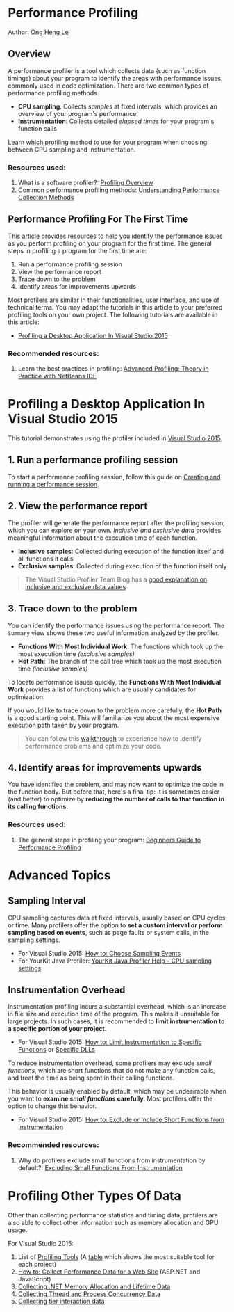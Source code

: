 # Performance Profiling

Author: [Ong Heng Le](https://github.com/initialshl)

## Overview

A performance profiler is a tool which collects data (such as function timings) about 
your program to identify the areas with performance issues, commonly used in code 
optimization. There are two common types of performance profiling methods.

* **CPU sampling**: Collects *samples* at fixed intervals, which provides an overview of your program's performance
* **Instrumentation**: Collects detailed *elapsed times* for your program's function calls

Learn [which profiling method to use for your program](https://blogs.msdn.microsoft.com/ejarvi/2005/04/07/the-choice-between-sampling-and-instrumentation/) 
when choosing between CPU sampling and instrumentation.

### Resources used:

1. What is a software profiler?: [Profiling Overview](https://msdn.microsoft.com/en-us/library/bb384493(v=vs.110).aspx)
1. Common performance profiling methods: [Understanding Performance Collection Methods](https://msdn.microsoft.com/en-us/library/dd264994.aspx)

## Performance Profiling For The First Time

This article provides resources to help you identify the performance issues as you 
perform profiling on your program for the first time. The general steps in profiling a 
program for the first time are:

1. Run a performance profiling session 
1. View the performance report 
1. Trace down to the problem 
1. Identify areas for improvements upwards 

Most profilers are similar in their functionalities, user interface, and use of 
technical terms. You may adapt the tutorials in this article to your preferred profiling 
tools on your own project. The following tutorials are available in this article: 

* [Profiling a Desktop Application In Visual Studio 2015](#profiling-a-desktop-application-in-visual-studio-2015)

### Recommended resources:

1. Learn the best practices in profiling: [Advanced Profiling: Theory in Practice with NetBeans IDE](https://netbeans.org/community/magazine/html/04/profiler.html)

# Profiling a Desktop Application In Visual Studio 2015

This tutorial demonstrates using the profiler included in [Visual Studio 2015](https://www.visualstudio.com/downloads/). 

## 1. Run a performance profiling session

To start a performance profiling session, follow this guide on 
[Creating and running a performance session](https://msdn.microsoft.com/en-us/library/ms182372.aspx#Anchor_0).

## 2. View the performance report

The profiler will generate the performance report after the profiling session, which you 
can explore on your own. *Inclusive and exclusive data* provides meaningful information 
about the execution time of each function.

* **Inclusive samples**: Collected during execution of the function itself and all functions it calls
* **Exclusive samples**: Collected during execution of the function itself only

> The Visual Studio Profiler Team Blog has a [good explanation on inclusive and exclusive data values](https://blogs.msdn.microsoft.com/profiler/2004/06/09/what-are-exclusive-and-inclusive/).

## 3. Trace down to the problem

You can identify the performance issues using the performance report. The `Summary` view 
shows these two useful information analyzed by the profiler.

* **Functions With Most Individual Work**: The functions which took up the most execution time *(exclusive samples)*
* **Hot Path**: The branch of the call tree which took up the most execution time *(inclusive samples)*

To locate performance issues quickly, the **Functions With Most Individual Work** provides 
a list of functions which are usually candidates for optimization.

If you would like to trace down to the problem more carefully, the **Hot Path** is a good 
starting point. This will familiarize you about the most expensive execution path taken 
by your program. 

> You can follow this [walkthrough](https://msdn.microsoft.com/en-us/library/ms182398.aspx)
to experience how to identify performance problems and optimize your code.

## 4. Identify areas for improvements upwards

You have identified the problem, and may now want to optimize the code in the 
function body. But before that, here's a final tip: It is sometimes easier 
(and better) to optimize by 
**reducing the number of calls to that function in its calling functions.** 

### Resources used:

1. The general steps in profiling your program: [Beginners Guide to Performance Profiling](https://msdn.microsoft.com/en-us/library/ms182372.aspx)

# Advanced Topics

## Sampling Interval

CPU sampling captures data at fixed intervals, usually based on CPU cycles or time. Many 
profilers offer the option to **set a custom interval or perform sampling based on events**, 
such as page faults or system calls, in the sampling settings.

* For Visual Studio 2015: [How to: Choose Sampling Events](https://msdn.microsoft.com/en-us/library/ms182376.aspx)<br>
* For YourKit Java Profiler: [YourKit Java Profiler Help - CPU sampling settings](https://www.yourkit.com/docs/java/help/sampling_settings.jsp)

## Instrumentation Overhead

Instrumentation profiling incurs a substantial overhead, which is an increase in file size 
and execution time of the program. This makes it unsuitable for large projects. In such 
cases, it is recommended to **limit instrumentation to a specific portion of your project**. 

* For Visual Studio 2015: [How to: Limit Instrumentation to Specific Functions](https://msdn.microsoft.com/en-us/library/cc470663.aspx) 
or [Specific DLLs](https://msdn.microsoft.com/en-us/library/bb385752.aspx)

To reduce instrumentation overhead, some profilers may exclude *small functions*, which 
are short functions that do not make any function calls, and treat the time as being 
spent in their calling functions.

This behavior is usually enabled by default, which may be undesirable when you 
want to **examine *small functions* carefully**. Most profilers offer the option 
to change this behavior.

* For Visual Studio 2015: [How to: Exclude or Include Short Functions from Instrumentation](https://msdn.microsoft.com/en-us/library/bb514150.aspx)

### Recommended resources:

1. Why do profilers exclude small functions from instrumentation by default?: [Excluding Small Functions From Instrumentation](https://blogs.msdn.microsoft.com/profiler/2008/07/08/excluding-small-functions-from-instrumentation/)

# Profiling Other Types Of Data

Other than collecting performance statistics and timing data, profilers are also able 
to collect other information such as memory allocation and GPU usage. 

For Visual Studio 2015: 

1. List of [Profiling Tools](https://msdn.microsoft.com/en-us/library/mt210448.aspx) (A [table](https://msdn.microsoft.com/en-us/library/mt210448.aspx#Anchor_10) which shows the most suitable tool for each project)
1. [How to: Collect Performance Data for a Web Site](https://msdn.microsoft.com/en-us/library/2s0xxa1d.aspx) (ASP.NET and JavaScript)
1. [Collecting .NET Memory Allocation and Lifetime Data](https://msdn.microsoft.com/en-us/library/dd264934.aspx)
1. [Collecting Thread and Process Concurrency Data](https://msdn.microsoft.com/en-us/library/dd265004.aspx)
1. [Collecting tier interaction data](https://msdn.microsoft.com/en-us/library/dd465169.aspx)